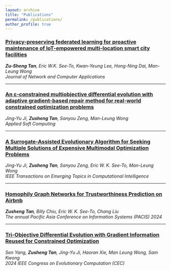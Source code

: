 ```yaml
---
layout: archive
title: "Publications"
permalink: /publications/
author_profile: true
---
```


### [Privacy-preserving federated learning for proactive maintenance of IoT-empowered multi-location smart city facilities](https://www.sciencedirect.com/science/article/abs/pii/S1084804524001735?via%3Dihub)
***Zu-Sheng Tan**, Eric W.K. See-To, Kwan-Yeung Lee, Hong-Ning Dai, Man-Leung Wong*  
*Journal of Network and Computer Applications*  

---
### [An ɛ-constrained multiobjective differential evolution with adaptive gradient-based repair method for real-world constrained optimization problems](https://www.sciencedirect.com/science/article/abs/pii/S1568494623012206)
*Jing-Yu Ji, **Zusheng Tan**, Sanyou Zeng, Man-Leung Wong*  
*Applied Soft Computing*  

---

### [A Surrogate-Assisted Evolutionary Algorithm for Seeking Multiple Solutions of Expensive Multimodal Optimization Problems](https://ieeexplore.ieee.org/abstract/document/10218982)
*Jing-Yu Ji, **Zusheng Tan**, Sanyou Zeng, Eric W. K. See-To, Man-Leung Wong*  
*IEEE Transactions on Emerging Topics in Computational Intelligence*  

---

### [Homophily Graph Networks for Trustworthiness Prediction on Airbnb](https://aisel.aisnet.org/pacis2024/track16_shareecon/track16_shareecon/4/)
***Zusheng Tan**, Billy Chiu, Eric W. K. See-To, Chang Liu*  
*The annual Pacific Asia Conference on Information Systems (PACIS) 2024*  

---

### [Tri-Objective Differential Evolution with Gradient Information Reused for Constrained Optimization](https://ieeexplore.ieee.org/abstract/document/10611991)
*Sen Yang, **Zusheng Tan**, Jing-Yu Ji, Haoran Xie, Man Leung Wong, Sam Kwong*  
*2024 IEEE Congress on Evolutionary Computation (CEC)*  
